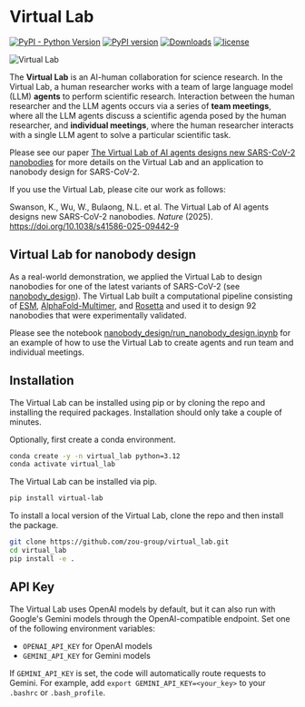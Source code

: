 # Virtual Lab

[![PyPI - Python Version](https://img.shields.io/pypi/pyversions/virtual-lab)](https://badge.fury.io/py/virtual-lab)
[![PyPI version](https://badge.fury.io/py/virtual-lab.svg)](https://badge.fury.io/py/virtual-lab)
[![Downloads](https://pepy.tech/badge/virtual-lab)](https://pepy.tech/project/virtual-lab)
[![license](https://img.shields.io/github/license/zou-group/virtual-lab.svg)](https://github.com/zou-group/virtual-lab/blob/main/LICENSE.txt)

![Virtual Lab](images/virtual_lab_architecture.png)

The **Virtual Lab** is an AI-human collaboration for science research. In the Virtual Lab, a human researcher works with a team of large language model (LLM) **agents** to perform scientific research. Interaction between the human researcher and the LLM agents occurs via a series of **team meetings**, where all the LLM agents discuss a scientific agenda posed by the human researcher, and **individual meetings**, where the human researcher interacts with a single LLM agent to solve a particular scientific task.

Please see our paper [The Virtual Lab of AI agents designs new SARS-CoV-2 nanobodies](https://www.nature.com/articles/s41586-025-09442-9) for more details on the Virtual Lab and an application to nanobody design for SARS-CoV-2.

If you use the Virtual Lab, please cite our work as follows:

Swanson, K., Wu, W., Bulaong, N.L. et al. The Virtual Lab of AI agents designs new SARS-CoV-2 nanobodies. *Nature* (2025). https://doi.org/10.1038/s41586-025-09442-9


## Virtual Lab for nanobody design

As a real-world demonstration, we applied the Virtual Lab to design nanobodies for one of the latest variants of SARS-CoV-2 (see [nanobody_design](https://github.com/zou-group/virtual-lab/tree/main/nanobody_design)). The Virtual Lab built a computational pipeline consisting of [ESM](https://www.science.org/doi/10.1126/science.ade2574), [AlphaFold-Multimer](https://www.biorxiv.org/content/10.1101/2021.10.04.463034v2), and [Rosetta](https://rosettacommons.org/software/) and used it to design 92 nanobodies that were experimentally validated.

Please see the notebook [nanobody_design/run_nanobody_design.ipynb](https://github.com/zou-group/virtual-lab/blob/main/nanobody_design/run_nanobody_design.ipynb) for an example of how to use the Virtual Lab to create agents and run team and individual meetings.


## Installation

The Virtual Lab can be installed using pip or by cloning the repo and installing the required packages. Installation should only take a couple of minutes.

Optionally, first create a conda environment.

```bash
conda create -y -n virtual_lab python=3.12
conda activate virtual_lab
```

The Virtual Lab can be installed via pip.

```bash
pip install virtual-lab
```

To install a local version of the Virtual Lab, clone the repo and then install the package.

```bash
git clone https://github.com/zou-group/virtual_lab.git
cd virtual_lab
pip install -e .
```


## API Key

The Virtual Lab uses OpenAI models by default, but it can also run with Google's Gemini models through the OpenAI-compatible endpoint. Set one of the following environment variables:

- `OPENAI_API_KEY` for OpenAI models
- `GEMINI_API_KEY` for Gemini models

If `GEMINI_API_KEY` is set, the code will automatically route requests to Gemini. For example, add `export GEMINI_API_KEY=<your_key>` to your `.bashrc` or `.bash_profile`.
